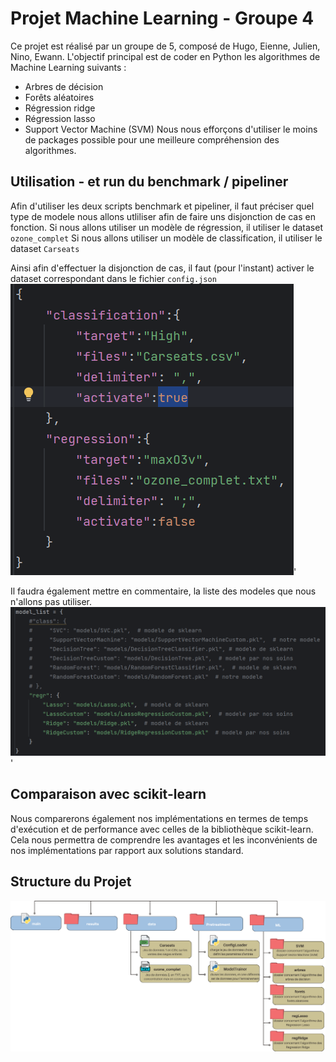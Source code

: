 # Projet Machine Learning - Groupe 4
Ce projet est réalisé par un groupe de 5, composé de Hugo, Eienne, Julien, Nino, Ewann.
L'objectif principal est de coder en Python les algorithmes de Machine Learning suivants :

- Arbres de décision
- Forêts aléatoires
- Régression ridge
- Régression lasso
- Support Vector Machine (SVM)
Nous nous efforçons d'utiliser le moins de packages possible pour une meilleure compréhension des algorithmes.  
## Utilisation - et run du benchmark / pipeliner
Afin d'utiliser les deux scripts benchmark et pipeliner, il faut préciser quel type de modele nous allons utliliser afin de faire uns disjonction de cas en fonction.
Si nous allons utiliser un modèle de régression, il utiliser le dataset `ozone_complet` 
Si nous allons utiliser un modèle de classification, il utiliser le dataset `Carseats`

Ainsi afin d'effectuer la disjonction de cas, il faut (pour l'instant) activer le dataset correspondant dans le fichier `config.json`
![assets/configJSON-example.png](assets/configJSON-example.png)'

Il faudra également mettre en commentaire, la liste des modeles que nous n'allons pas utiliser.
![assets/comment-models.png](assets/comment-models.png)'
## Comparaison avec scikit-learn
Nous comparerons également nos implémentations en termes de temps d'exécution et de performance avec celles de la bibliothèque scikit-learn. Cela nous permettra de comprendre les avantages et les inconvénients de nos implémentations par rapport aux solutions standard.  
## Structure du Projet
![assets/structure.png](assets/archi-projetML.png)